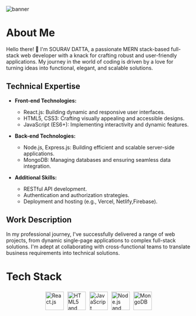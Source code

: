 ![banner](https://github.com/SDATTA1986/SDATTA1986/assets/138384731/1e5aeb4c-95e4-4677-9747-5c045454e03e)

# About Me

Hello there! 👋 I'm SOURAV DATTA, a passionate MERN stack-based full-stack web developer with a knack for crafting robust and user-friendly applications. My journey in the world of coding is driven by a love for turning ideas into functional, elegant, and scalable solutions.


## Technical Expertise

- **Front-end Technologies:**
  - React.js: Building dynamic and responsive user interfaces.
  - HTML5, CSS3: Crafting visually appealing and accessible designs.
  - JavaScript (ES6+): Implementing interactivity and dynamic features.

- **Back-end Technologies:**
  - Node.js, Express.js: Building efficient and scalable server-side applications.
  - MongoDB: Managing databases and ensuring seamless data integration.
  
- **Additional Skills:**
  - RESTful API development.
  - Authentication and authorization strategies.
  - Deployment and hosting (e.g., Vercel, Netlify,Firebase).

## Work Description

In my professional journey, I've successfully delivered a range of web projects, from dynamic single-page applications to complex full-stack solutions. I'm adept at collaborating with cross-functional teams to translate business requirements into technical solutions.

# Tech Stack
<div style="display: flex; flex-wrap: wrap; justify-content: center;">
    <img src="https://upload.wikimedia.org/wikipedia/commons/a/a7/React-icon.svg" alt="React.js" style="width: 50px; margin: 5px;">
    <img src="https://upload.wikimedia.org/wikipedia/commons/6/61/HTML5_logo_and_wordmark.svg" alt="HTML5 and CSS3" style="width: 50px; margin: 5px;">
    <img src="https://upload.wikimedia.org/wikipedia/commons/9/99/Unofficial_JavaScript_logo_2.svg" alt="JavaScript" style="width: 50px; margin: 5px;">
  <img src="https://upload.wikimedia.org/wikipedia/commons/d/d9/Node.js_logo.svg" alt="Node.js and Express.js" style="width: 50px; margin: 5px;">
    <img src="https://upload.wikimedia.org/wikipedia/commons/9/93/MongoDB_Logo.svg" alt="MongoDB" style="width: 50px; margin: 5px;">
 
</div>

